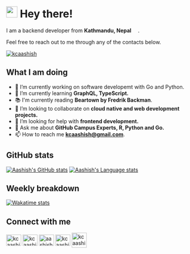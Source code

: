 <h1><img src="https://emojis.slackmojis.com/emojis/images/1531849430/4246/blob-sunglasses.gif?1531849430" width="30"/> Hey there!</h1>

I am a backend developer from <b>Kathmandu, Nepal</b> <img src="https://user-images.githubusercontent.com/31175326/124346781-7b334380-dc00-11eb-96a5-3218bfaf3487.png" width="14"/>.
 

Feel free to reach out to me through any of the contacts below.

<p align="left"> <a href="https://twitter.com/kcaashish" target="_blank"><img src="https://img.shields.io/twitter/follow/kcaashish?logo=twitter&style=for-the-badge" alt="kcaashish" /></a> </p>

## What I am doing
- 🔭 I’m currently working on software developemt with Go and Python.
- 🌱 I’m currently learning **GraphQL, TypeScript.**
- 📚 I'm currently reading **Beartown by Fredrik Backman**.
- 👯 I’m looking to collaborate on **cloud native and web development projects.**
- 🤝 I’m looking for help with **frontend development.**
- 💬 Ask me about **GitHub Campus Experts, R, Python and Go.**
- 📫 How to reach me **kcaashish@gmail.com**.

## GitHub stats

[![Aashish's GitHub stats](https://github-readme-stats-kcaashish.vercel.app/api?username=kcaashish&line_height=24&show_icons=true&hide_border=true&theme=tokyonight)](https://github.com/anuraghazra/github-readme-stats)
[![Aashish's Language stats](https://github-readme-stats-kcaashish.vercel.app/api/top-langs/?username=kcaashish&layout=compact&langs_count=8&size_weight=0.5&count_weight=0.5&role=OWNER,COLLABORATOR&hide=html,css,jupyter%20notebook&hide_border=true&theme=tokyonight)](https://github.com/anuraghazra/github-readme-stats)

## Weekly breakdown

[![Wakatime stats](https://github-readme-stats-kcaashish.vercel.app/api/wakatime?username=kcaashish&layout=compact&langs_count=6&range=last_7_days&custom_title=Wakatime+Stats+(+Last+7+days+)&line_height=24&card_width=250&hide_border=true&theme=tokyonight)](https://github.com/anuraghazra/github-readme-stats)

## Connect with me

<p align="left">
<a href="https://twitter.com/kcaashish" target="_blank"><img align="center" src="https://raw.githubusercontent.com/rahuldkjain/github-profile-readme-generator/master/src/images/icons/Social/twitter.svg" alt="kcaashish" height="30" width="40" /></a>
<a href="https://linkedin.com/in/kcaashish" target="_blank"><img align="center" src="https://raw.githubusercontent.com/rahuldkjain/github-profile-readme-generator/master/src/images/icons/Social/linked-in-alt.svg" alt="kcaashish" height="30" width="40" /></a>
<a href="https://fb.com/aashish.world" target="_blank"><img align="center" src="https://raw.githubusercontent.com/rahuldkjain/github-profile-readme-generator/master/src/images/icons/Social/facebook.svg" alt="aashish.world" height="30" width="40" /></a>
<a href="https://instagram.com/kcaashish" target="_blank"><img align="center" src="https://raw.githubusercontent.com/rahuldkjain/github-profile-readme-generator/master/src/images/icons/Social/instagram.svg" alt="kcaashish" height="30" width="40" /></a>
<a href = "mailto: kcaashish@gmail.com" target="_blank"><img align ="center" src="https://user-images.githubusercontent.com/31175326/185788318-1613019b-4a13-4459-8ac9-7ad3136004c6.png" alt="kcaashish@gmail.com" height="40" width="40" /></a>
</p>
